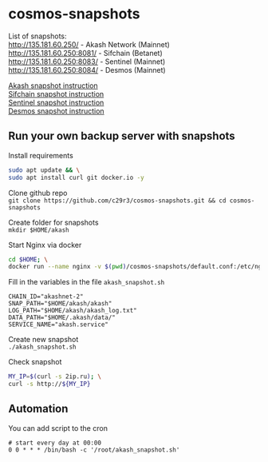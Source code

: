 # cosmos-snapshots  
List of snapshots:   
http://135.181.60.250/      - Akash Network (Mainnet)  
http://135.181.60.250:8081/ - Sifchain (Betanet)  
http://135.181.60.250:8083/ - Sentinel (Mainnet)  
http://135.181.60.250:8084/ - Desmos (Mainnet)  

[Akash snapshot instruction](https://github.com/c29r3/cosmos-snapshots/blob/main/Akash.md)  
[Sifchain snapshot instruction](https://github.com/c29r3/cosmos-snapshots/blob/main/Sifchain.md)  
[Sentinel snapshot instruction](https://github.com/c29r3/cosmos-snapshots/blob/main/Sentinel.md)  
[Desmos snapshot instruction](https://github.com/c29r3/cosmos-snapshots/blob/main/Desmos.md)  


## Run your own backup server with snapshots  
Install requirements  
```bash
sudo apt update && \
sudo apt install curl git docker.io -y
```

Clone github repo  
`git clone https://github.com/c29r3/cosmos-snapshots.git && cd cosmos-snapshots`  

Create folder for snapshots  
`mkdir $HOME/akash`

Start Nginx via docker  
```bash
cd $HOME; \
docker run --name nginx -v $(pwd)/cosmos-snapshots/default.conf:/etc/nginx/conf.d/default.conf -v $(pwd)/akash/:/root/ -p 80:80 -d nginx
```

Fill in the variables in the file `akash_snapshot.sh`  
```
CHAIN_ID="akashnet-2"
SNAP_PATH="$HOME/akash/akash"
LOG_PATH="$HOME/akash/akash_log.txt"
DATA_PATH="$HOME/.akash/data/"
SERVICE_NAME="akash.service"
```
Create new snapshot  
`./akash_snapshot.sh`  

Check snapshot  
```bash
MY_IP=$(curl -s 2ip.ru); \
curl -s http://${MY_IP}
```

## Automation  
You can add script to the cron  
```cron
# start every day at 00:00
0 0 * * * /bin/bash -c '/root/akash_snapshot.sh'
```
